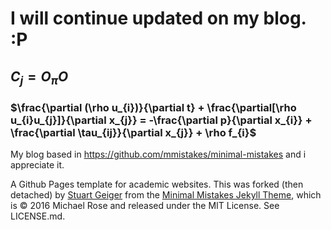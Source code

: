 # I will continue updated on my blog. :P

## $C_j=O_\pi O$
### $\frac{\partial (\rho u_{i})}{\partial t} + \frac{\partial[\rho u_{i}u_{j}]}{\partial x_{j}} = -\frac{\partial p}{\partial x_{i}} + \frac{\partial \tau_{ij}}{\partial x_{j}} + \rho f_{i}$

My blog based in https://github.com/mmistakes/minimal-mistakes and i appreciate it.

A Github Pages template for academic websites. This was forked (then detached) by [Stuart Geiger](https://github.com/staeiou) from the [Minimal Mistakes Jekyll Theme](https://mmistakes.github.io/minimal-mistakes/), which is © 2016 Michael Rose and released under the MIT License. See LICENSE.md.
